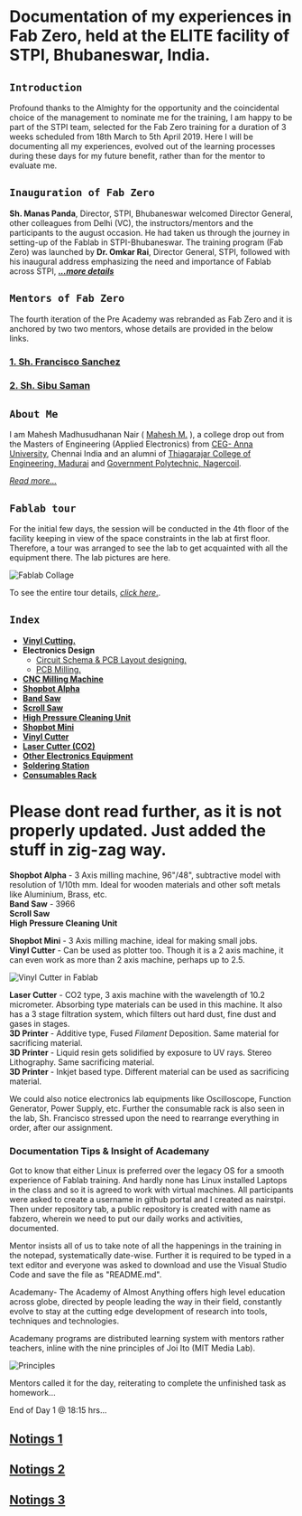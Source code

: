 # Documentation of my experiences in Fab Zero, held at the ELITE facility of STPI, Bhubaneswar, India.

## `Introduction`
Profound thanks to the Almighty for the opportunity and the coincidental choice of the management to nominate me for the training, I am happy to be part of the STPI team, selected for the Fab Zero training for a duration of 3 weeks scheduled from 18th March to 5th April 2019. Here I will be documenting all my experiences, evolved out of the learning processes during these days for my future benefit, rather than for the mentor to evaluate me.

## `Inauguration of Fab Zero`

**Sh. Manas Panda**, Director, STPI, Bhubaneswar welcomed Director General, other colleagues from Delhi (VC), the instructors/mentors and the participants to the august occasion. He had taken us through the journey in setting-up of the Fablab in STPI-Bhubaneswar. The training program (Fab Zero) was launched by **Dr. Omkar Rai**, Director General, STPI, followed with his inaugural address emphasizing the need and importance of Fablab across STPI, 
[_**...more details**_](mdfiles/inaugural.md)

## `Mentors of Fab Zero`
The fourth iteration of the Pre Academy was rebranded as Fab Zero and it is anchored by two two mentors, whose details are provided in the below links.

### [**1.** Sh. Francisco Sanchez](mdfiles/francisco.md)
### [**2.** Sh. Sibu Saman](mdfiles/sibu.md)

## `About Me`

I am Mahesh Madhusudhanan Nair ( [Mahesh M.](mdfiles/certificatename.md "Certificate Name") ), a college drop out from the Masters of Engineering (Applied Electronics) from [CEG- Anna University](https://ceg.annauniv.edu/), Chennai India and an alumni of [Thiagarajar College of Engineering, Madurai](https://www.tce.edu/) and [Government Polytechnic, Nagercoil](http://www.gptnagercoil.com/).  

[_Read more..._](mdfiles/aboutme.md)

## `Fablab tour`

For the initial few days, the session will be conducted in the 4th floor of the facility keeping in view of the space constraints in the lab at first floor. Therefore, a tour was arranged to see the lab to get acquainted with all the equipment there. The lab pictures are here.

![Fablab Collage](img/fablabtour1.jpg "Fablab in various angles") 

To see the entire tour details, [_click here_.](mdfiles/fablabtour.md "Tour details").   

 
## `Index` 

- **[Vinyl Cutting.](/mdfiles/vinylplotter.md)**  
- **Electronics Design** 
    - [Circuit Schema & PCB Layout designing.](/mdfiles/elecdesign.md)
    - [PCB Milling.](/mdfiles/milling.md)
- **[CNC Milling Machine](/mdfiles/srm20.md)**
- **[Shopbot Alpha]()**         
- **[Band Saw]()**          
- **[Scroll Saw]()**     
- **[High Pressure Cleaning Unit]()**    
- **[Shopbot Mini]()**   
- **[Vinyl Cutter]()**  
- **[Laser Cutter (CO2)]()**   
- **[Other Electronics Equipment]()**  
- **[Soldering Station]()**
- **[Consumables Rack]()**


# Please dont read further, as it is not properly updated. Just added the stuff in zig-zag way.


**Shopbot Alpha** - 3 Axis milling machine, 96"/48", subtractive model with resolution of 1/10th mm. Ideal for wooden materials and other soft metals like Aluminium, Brass, etc.         
**Band Saw** - 3966         
**Scroll Saw**     
**High Pressure Cleaning Unit**      

**Shopbot Mini** - 3 Axis milling machine, ideal for making small jobs.      
**Vinyl Cutter** - Can be used as plotter too. Though it is a 2 axis machine, it can even work as more than 2 axis machine, perhaps up to 2.5.   

![Vinyl Cutter in Fablab](img/vinylplotter.jpeg "Roland CAMM-1 GS-24")    

**Laser Cutter** - CO2 type, 3 axis machine with the wavelength of 10.2 micrometer. Absorbing type materials can be used in this machine. It also has a 3 stage filtration system, which filters out hard dust, fine dust and gases in stages.        
**3D Printer** - Additive type, Fused _Filament_ Deposition. Same material for sacrificing material.    
**3D Printer** - Liquid resin gets solidified by exposure to UV rays. Stereo Lithography. Same sacrificing material.       
**3D Printer** - Inkjet based type. Different material can be used as sacrificing material.

We could also notice electronics lab equipments like Oscilloscope, Function Generator, Power Supply, etc. Further the consumable rack is also seen in the lab, Sh. Francisco stressed upon the need to rearrange everything in order, after our assignment.

###  Documentation Tips & Insight of Academany

Got to know that either Linux is preferred over the legacy OS for a smooth experience of Fablab training. And hardly none has Linux installed Laptops in the class and so it is agreed to work with virtual machines. All participants were asked to create a username in github portal and I created as nairstpi. Then under repository tab, a public repository is created with name as fabzero, wherein we need to put our daily works and activities, documented.

Mentor insists all of us to take note of all the happenings in the training in the notepad, systematically date-wise. Further it is required to be typed in a text editor and everyone was asked to download and use the Visual Studio Code and save the file as "README.md". 

Academany- The Academy of Almost Anything offers high level education across globe, directed by people leading the way in their field, constantly evolve to stay at the cutting edge development of research into tools, techniques and technologies.

Academany programs are distributed learning system with mentors rather teachers, inline with the nine principles of Joi Ito (MIT Media Lab).     

![Principles](/img/MITPrinciples.jpeg "MIT Principles")     

Mentors called it for the day, reiterating to complete the unfinished task as homework...

End of Day 1 @ 18:15 hrs...


## [Notings 1](day.md)

## [Notings 2](day.md)

## [Notings 3](day.md)